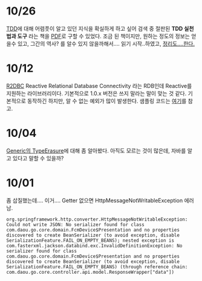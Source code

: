 
# 10/26

[TDD](https://ko.wikipedia.org/wiki/%ED%85%8C%EC%8A%A4%ED%8A%B8_%EC%A3%BC%EB%8F%84_%EA%B0%9C%EB%B0%9C)에 대해 어렴풋이 알고 있던 지식을 확실하게 하고 싶어 검색 중 절판된 **TDD 실천법과 도구** 라는 책을 [PDF](https://repo.yona.io/doortts/blog/issue/1)로 구할 수 있었다. 조금 된 책이지만, 원하는 정도의 정보는 얻을수 있고, 그간의 역사? 를 알수 있지 않을까해서.... 읽기 시작..하였고, [정리도....한다.](https://github.com/eceris/study/tree/master/tdd)

# 10/12

[R2DBC](https://github.com/r2dbc) Reactive Relational Database Connectivity 라는 RDB인데 Reactive를 지원하는 라이브러리이다. 기본적으로 1.0.x 버전은 쓰지 말라는 말이 맞는 것 같다. 기본적으로 동작하긴 하지만, 알 수 없는 예외가 많이 발생한다. 샘플링 코드는 [여기](https://github.com/eceris/study/blob/master/reactive/coffee-service/src/main/java/kr/co/eceris/r2dbc/coffeeservice/CoffeeServiceApplication.java)를 참고.

# 10/04

[Generic의 TypeErasure](https://github.com/eceris/study/blob/master/typetoken/README.md)에 대해 좀 알아봤다. 아직도 모르는 것이 많은데, 자바를 알고 있다고 말할 수 있을까?

# 10/01

좀 삽질했는데.... 이거.... Getter 없으면 HttpMessageNotWritableException 에러남.

```
org.springframework.http.converter.HttpMessageNotWritableException: Could not write JSON: No serializer found for class com.daou.go.core.domain.FcmDevice$Presentation and no properties discovered to create BeanSerializer (to avoid exception, disable SerializationFeature.FAIL_ON_EMPTY_BEANS); nested exception is com.fasterxml.jackson.databind.exc.InvalidDefinitionException: No serializer found for class com.daou.go.core.domain.FcmDevice$Presentation and no properties discovered to create BeanSerializer (to avoid exception, disable SerializationFeature.FAIL_ON_EMPTY_BEANS) (through reference chain: com.daou.go.core.controller.api.model.ResponseWrapper["data"])
```

